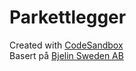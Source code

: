# Parkettlegger
Created with [CodeSandbox](https://codesandbox.io/s/sleepy-feather-kfzdx) <br />
Basert på [Bjelin Sweden AB](https://www.carlsenfritzoe.no/mediabank/store/89667/614108.pdf)

